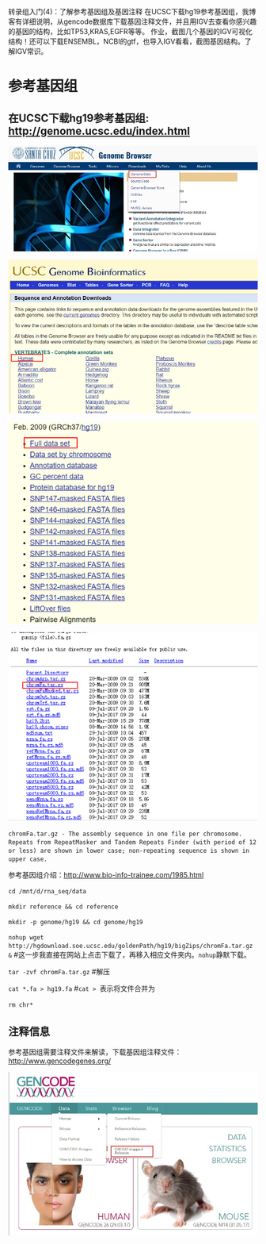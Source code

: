 转录组入门(4)：了解参考基因组及基因注释
在UCSC下载hg19参考基因组，我博客有详细说明，从gencode数据库下载基因注释文件，并且用IGV去查看你感兴趣的基因的结构，比如TP53,KRAS,EGFR等等。
作业，截图几个基因的IGV可视化结构！还可以下载ENSEMBL，NCBI的gtf，也导入IGV看看，截图基因结构。了解IGV常识。

参考基因组
=======
在UCSC下载hg19参考基因组: http://genome.ucsc.edu/index.html
-----

![](https://github.com/CLDIAO/learning-RNA-Seq/blob/master/graph/1.jpg)

![](https://github.com/CLDIAO/learning-RNA-Seq/blob/master/graph/2.jpg)

![](https://github.com/CLDIAO/learning-RNA-Seq/blob/master/graph/3.jpg)

![](https://github.com/CLDIAO/learning-RNA-Seq/blob/master/graph/4.jpg)

`chromFa.tar.gz - The assembly sequence in one file per chromosome.
    Repeats from RepeatMasker and Tandem Repeats Finder (with period
    of 12 or less) are shown in lower case; non-repeating sequence is
    shown in upper case.`

参考基因组介绍：http://www.bio-info-trainee.com/1985.html

`cd /mnt/d/rna_seq/data`

`mkdir reference && cd reference`

`mkdir -p genome/hg19 && cd genome/hg19`

`nohup wget http://hgdownload.soe.ucsc.edu/goldenPath/hg19/bigZips/chromFa.tar.gz &` #这一步我直接在网站上点击下载了，再移入相应文件夹内。`nohup`静默下载。

`tar -zvf chromFa.tar.gz` #解压

`cat *.fa > hg19.fa` #`cat > `表示将文件合并为

`rm chr*`

注释信息
------
参考基因组需要注释文件来解读，下载基因组注释文件：http://www.gencodegenes.org/

![](https://github.com/CLDIAO/learning-RNA-Seq/blob/master/graph/5.jpg)

